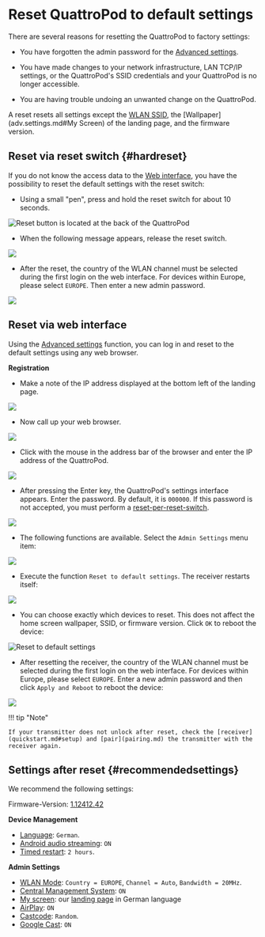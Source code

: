 
# Reset QuattroPod to default settings

There are several reasons for resetting the QuattroPod to factory settings:

* You have forgotten the admin password for the [Advanced settings](adv.settings.md).

* You have made changes to your network infrastructure, LAN TCP/IP settings, or the QuattroPod's SSID credentials and your QuattroPod is no longer accessible.

* You are having trouble undoing an unwanted change on the QuattroPod.

A reset resets all settings except the [WLAN SSID](adv.settings.md#SSID), the [Wallpaper](adv.settings.md#My Screen) of the landing page, and the firmware version.

## Reset via reset switch {#hardreset}

If you do not know the access data to the [Web interface](adv.settings.md), you have the possibility to reset the default settings with the reset switch:

* Using a small "pen", press and hold the reset switch for about 10 seconds. 

![Reset button is located at the back of the QuattroPod](/assets/img/Press-Reset-Button.jpg)

* When the following message appears, release the reset switch.

![](/assets/img/Reset_config_complete.png)

* After the reset, the country of the WLAN channel must be selected during the first login on the web interface. For devices within Europe, please select `EUROPE`. Then enter a new admin password.

![](/assets/img/wifi.land.selection.EN.png)

## Reset via web interface

Using the [Advanced settings](adv.settings.md) function, you can log in and reset to the default settings using any web browser.

**Registration**

* Make a note of the IP address displayed at the bottom left of the landing page.

![](/assets/img/QuattroPod_IP.png)

* Now call up your web browser.

![](/assets/img/Google_Chrome.png)

* Click with the mouse in the address bar of the browser and enter the IP address of the QuattroPod.

![](/assets/img/IP-Address.png)

* After pressing the Enter key, the QuattroPod's settings interface appears. Enter the password. By default, it is `000000`. If this password is not accepted, you must perform a [reset-per-reset-switch](#reset-per-reset-switch).

![](/assets/img/QuattroPod-Login.png)

* The following functions are available. Select the `Admin Settings` menu item:

![](/assets/img/quattropod.select.admin.png)

* Execute the function `Reset to default settings`. The receiver restarts itself:

![](/assets/img/reset_option.png)

* You can choose exactly which devices to reset. This does not affect the home screen wallpaper, SSID, or firmware version. Click `OK` to reboot the device:

![Reset to default settings](/assets/img/reset_settings.png)

* After resetting the receiver, the country of the WLAN channel must be selected during the first login on the web interface. For devices within Europe, please select `EUROPE`. Enter a new admin password and then click `Apply and Reboot` to reboot the device:

![](/assets/img/wifi.land.selection.EN.png)

!!! tip "Note"
    
	If your transmitter does not unlock after reset, check the [receiver](quickstart.md#setup) and [pair](pairing.md) the transmitter with the receiver again.

## Settings after reset {#recommendedsettings}

We recommend the following settings:

Firmware-Version: [1.12412.42](whatsnew.md#20210712-11241242)

**Device Management**

* [Language](adv.settings.md#Language): `German`.
* [Android audio streaming](adv.settings.md#Androidsoundstreaming): `ON`
* [Timed restart](adv.settings.md#timedrestart): `2 hours`.

**Admin Settings**

* [WLAN Mode](adv.settings.md#WiFi-Mode): `Country = EUROPE`, `Channel = Auto`, `Bandwidth = 20MHz`.
* [Central Management System](adv.settings.md#AirView): `ON`
* [My screen](adv.settings.md#Mein-Bildschirm): our [landing page](https://download.stueber.de/doc/de/quattropod/QuattroPod_StartseiteDE.png) in German language
* [AirPlay](adv.settings.md#AirPlay): `ON`
* [Castcode](adv.settings.md#castcode): `Random`.
* [Google Cast](adv.settings.md#google-cast): `ON`
